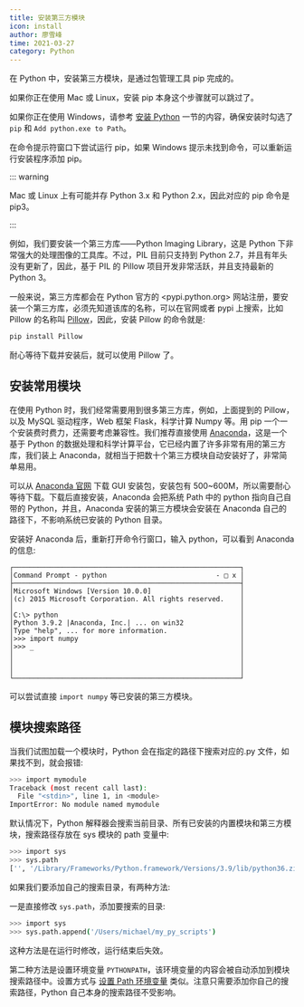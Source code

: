 ```yaml
---
title: 安装第三方模块
icon: install
author: 廖雪峰
time: 2021-03-27
category: Python
---
```


在 Python 中，安装第三方模块，是通过包管理工具 pip 完成的。

如果你正在使用 Mac 或 Linux，安装 pip 本身这个步骤就可以跳过了。

如果你正在使用 Windows，请参考 [安装 Python](../intro/install.md) 一节的内容，确保安装时勾选了 `pip` 和 `Add python.exe to Path`。

在命令提示符窗口下尝试运行 pip，如果 Windows 提示未找到命令，可以重新运行安装程序添加 pip。

::: warning

Mac 或 Linux 上有可能并存 Python 3.x 和 Python 2.x，因此对应的 pip 命令是 pip3。

:::

例如，我们要安装一个第三方库——Python Imaging Library，这是 Python 下非常强大的处理图像的工具库。不过，PIL 目前只支持到 Python 2.7，并且有年头没有更新了，因此，基于 PIL 的 Pillow 项目开发非常活跃，并且支持最新的 Python 3。

一般来说，第三方库都会在 Python 官方的 <pypi.python.org> 网站注册，要安装一个第三方库，必须先知道该库的名称，可以在官网或者 pypi 上搜索，比如 Pillow 的名称叫 [Pillow](https://pypi.python.org/pypi/Pillow/)，因此，安装 Pillow 的命令就是:

```sh
pip install Pillow
```

耐心等待下载并安装后，就可以使用 Pillow 了。

## 安装常用模块

在使用 Python 时，我们经常需要用到很多第三方库，例如，上面提到的 Pillow，以及 MySQL 驱动程序，Web 框架 Flask，科学计算 Numpy 等。用 pip 一个一个安装费时费力，还需要考虑兼容性。我们推荐直接使用 [Anaconda](https://www.anaconda.com/)，这是一个基于 Python 的数据处理和科学计算平台，它已经内置了许多非常有用的第三方库，我们装上 Anaconda，就相当于把数十个第三方模块自动安装好了，非常简单易用。

可以从 [Anaconda 官网](https://www.anaconda.com/download/) 下载 GUI 安装包，安装包有 500~600M，所以需要耐心等待下载。下载后直接安装，Anaconda 会把系统 Path 中的 python 指向自己自带的 Python，并且，Anaconda 安装的第三方模块会安装在 Anaconda 自己的路径下，不影响系统已安装的 Python 目录。

安装好 Anaconda 后，重新打开命令行窗口，输入 python，可以看到 Anaconda 的信息:

```
┌────────────────────────────────────────────────────────┐
│Command Prompt - python                           - □ x │
├────────────────────────────────────────────────────────┤
│Microsoft Windows [Version 10.0.0]                      │
│(c) 2015 Microsoft Corporation. All rights reserved.    │
│                                                        │
│C:\> python                                             │
│Python 3.9.2 |Anaconda, Inc.| ... on win32              │
│Type "help", ... for more information.                  │
│>>> import numpy                                        │
│>>> _                                                   │
│                                                        │
│                                                        │
│                                                        │
└────────────────────────────────────────────────────────┘
```

可以尝试直接 `import numpy` 等已安装的第三方模块。

## 模块搜索路径

当我们试图加载一个模块时，Python 会在指定的路径下搜索对应的.py 文件，如果找不到，就会报错:

```sh
>>> import mymodule
Traceback (most recent call last):
  File "<stdin>", line 1, in <module>
ImportError: No module named mymodule
```

默认情况下，Python 解释器会搜索当前目录、所有已安装的内置模块和第三方模块，搜索路径存放在 sys 模块的 path 变量中:

```sh
>>> import sys
>>> sys.path
['', '/Library/Frameworks/Python.framework/Versions/3.9/lib/python36.zip', '/Library/Frameworks/Python.framework/Versions/3.9/lib/python3.9', ..., '/Library/Frameworks/Python.framework/Versions/3.9/lib/python3.9/site-packages']
```

如果我们要添加自己的搜索目录，有两种方法:

一是直接修改 `sys.path`，添加要搜索的目录:

```sh
>>> import sys
>>> sys.path.append('/Users/michael/my_py_scripts')
```

这种方法是在运行时修改，运行结束后失效。

第二种方法是设置环境变量 `PYTHONPATH`，该环境变量的内容会被自动添加到模块搜索路径中。设置方式与 [设置 Path 环境变量](../../../windows/add-path.md) 类似。注意只需要添加你自己的搜索路径，Python 自己本身的搜索路径不受影响。
